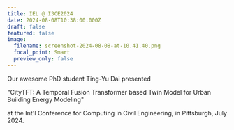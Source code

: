 ```yaml
---
title: IEL @ I3CE2024
date: 2024-08-08T10:38:00.000Z
draft: false
featured: false
image:
  filename: screenshot-2024-08-08-at-10.41.40.png
  focal_point: Smart
  preview_only: false
---
```

Our awesome PhD student Ting-Yu Dai presented

"CityTFT: A Temporal Fusion Transformer based Twin Model for Urban Building Energy Modeling"

at the Int'l Conference for Computing in Civil Engineering, in Pittsburgh, July 2024.
